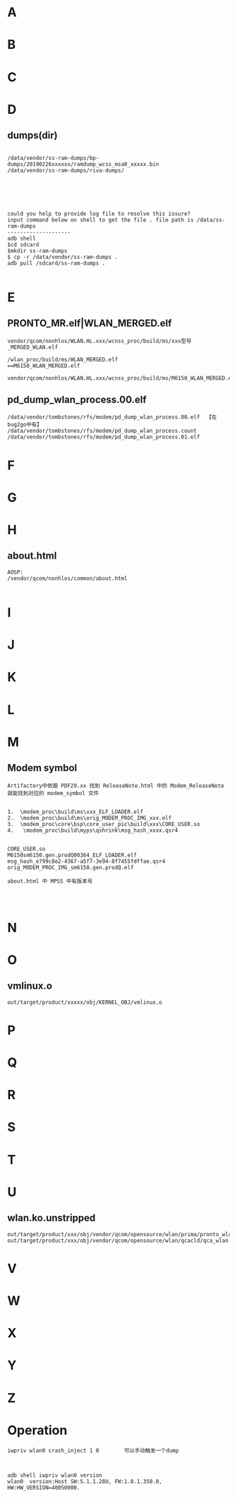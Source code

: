 # A



# B
# C
# D

## dumps(dir)
```

/data/vendor/ss-ram-dumps/bp-dumps/20190226xxxxxx/ramdump_wcss_msa0_xxxxx.bin
/data/vendor/ss-ram-dumps/riva-dumps/






could you help to provide log file to resolve this issure?
input command below on shell to get the file . file path is /data/ss-ram-dumps
--------------------
adb shell
$cd sdcard
$mkdir ss-ram-dumps
$ cp -r /data/vendor/ss-ram-dumps . 
adb pull /sdcard/ss-ram-dumps .


```

# E
## PRONTO_MR.elf|WLAN_MERGED.elf
```
vendor/qcom/nonhlos/WLAN.HL.xxx/wcnss_proc/build/ms/xxx型号_MERGED_WLAN.elf

/wlan_proc/build/ms/WLAN_MERGED.elf 
==M6150_WLAN_MERGED.elf

vendor/qcom/nonhlos/WLAN.HL.xxx/wcnss_proc/build/ms/M6150_WLAN_MERGED.elf

```

## pd_dump_wlan_process.00.elf
```
/data/vendor/tombstones/rfs/modem/pd_dump_wlan_process.00.elf  【在 bug2go中有】
/data/vendor/tombstones/rfs/modem/pd_dump_wlan_process.count
/data/vendor/tombstones/rfs/modem/pd_dump_wlan_process.01.elf

```

# F
# G
# H

## about.html
```
AOSP:
/vendor/qcom/nonhlos/common/about.html


```

# I
# J
# K
# L
# M

## Modem symbol
```
Artifactory中依据 PDF29.xx 找到 ReleaseNote.html 中的 Modem_ReleaseNote 就能找到对应的 modem_symbol 文件


1.  \modem_proc\build\ms\xxx_ELF_LOADER.elf 
2.  \modem_proc\build\ms\orig_MODEM_PROC_IMG_xxx.elf 
3.  \modem_proc\core\bsp\core_user_pic\build\xxx\CORE_USER.so 
4.   \modem_proc\build\myps\qshrink\msg_hash_xxxx.qsr4 


CORE_USER.so
M6150sm6150.gen.prodQ00364_ELF_LOADER.elf
msg_hash_e799c8e2-4367-a5f7-3e94-8f7455fdffae.qsr4
orig_MODEM_PROC_IMG_sm6150.gen.prodQ.elf

about.html 中 MPSS 中有版本号




```


# N
# O
## vmlinux.o
```
out/target/product/xxxxx/obj/KERNEL_OBJ/vmlinux.o

```
# P

# Q
# R
# S
# T
# U
## wlan.ko.unstripped
```
out/target/product/xxx/obj/vendor/qcom/opensource/wlan/prima/pronto_wlan.ko.unstripped
out/target/product/xxx/obj/vendor/qcom/opensource/wlan/qcacld/qca_wlan.ko.unstripped

```
# V

# W
# X
# Y
# Z


# Operation
```
iwpriv wlan0 crash_inject 1 0        可以手动触发一个dump



adb shell iwpriv wlan0 version 
wlan0  version:Host SW:5.1.1.28U, FW:1.0.1.350.0, HW:HW_VERSION=40050000.

```